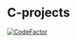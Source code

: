 # C-projects
[![CodeFactor](https://www.codefactor.io/repository/github/oreki-san/c-projects/badge)](https://www.codefactor.io/repository/github/oreki-san/c-projects)
